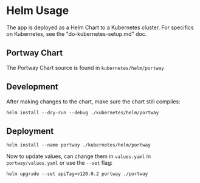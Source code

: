 # Helm Usage

The app is deployed as a Helm Chart to a Kubernetes cluster. For specifics on Kubernetes, see the "do-kubernetes-setup.md" doc.

## Portway Chart

The Portway Chart source is found in `kubernetes/helm/portway`

## Development

After making changes to the chart, make sure the chart still compiles:
```
helm install --dry-run --debug ./kubernetes/helm/portway
```

## Deployment
```
helm install --name portway ./kubernetes/helm/portway
```

Now to update values, can change them in `values.yaml` in `portway/values.yaml` 
or use the `--set` flag:

```
helm upgrade --set apiTag=v120.0.2 portway ./portway
```
